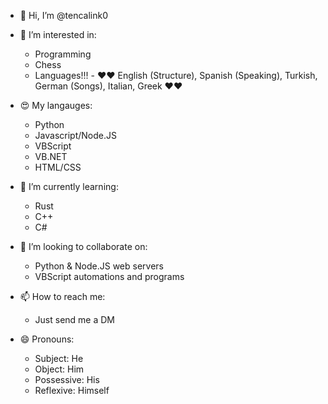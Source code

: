- 👋 Hi, I’m @tencalink0

- 👀 I’m interested in:
  -  Programming
  -  Chess
  -  Languages!!! - ❤️❤️ English (Structure), Spanish (Speaking), Turkish, German (Songs), Italian, Greek ❤️❤️

- 😍 My langauges:
  -  Python
  -  Javascript/Node.JS
  -  VBScript
  -  VB.NET
  -  HTML/CSS

- 🌱 I’m currently learning:
  -  Rust
  -  C++
  -  C#

- 💞️ I’m looking to collaborate on:
  -  Python & Node.JS web servers
  -  VBScript automations and programs

- 📫 How to reach me:
  -  Just send me a DM

- 😄 Pronouns: 
  -  Subject: He
  -  Object: Him
  -  Possessive: His
  -  Reflexive: Himself
